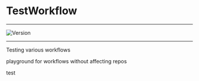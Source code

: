 # TestWorkflow

---


![Version](https://img.shields.io/badge/Version-2.0.41-brightgreen)


---

Testing various workflows

playground for workflows without affecting repos



test
